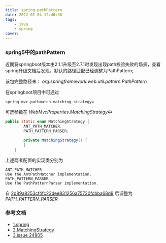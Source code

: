 ```yaml
---
title: spring-pathPattern
date: 2022-07-04 12:46:38
tags:
    - java
    - spring
cover: 
---
```



### spring5中的pathPattern

近期将springboot版本由2.1.1升级至2.7.1时发现出现path校验失败的场景，查看spring升级文档后发现，默认的路径匹配已经调整为PathPattern;

该包完整路径未： *org.springframework.web.util.pattern.PathPattern*

在springboot项目中可通过
```properties
spring.mvc.pathmatch.matching-strategy=
```

可选参数在 *WebMvcProperties.MatchingStrategy*中
```java
public static enum MatchingStrategy {
        ANT_PATH_MATCHER,
        PATH_PATTERN_PARSER;

        private MatchingStrategy() {
        }
    }
```

上述两者配置的实现类分别为
```
ANT_PATH_MATCHER
Use the AntPathMatcher implementation.
PATH_PATTERN_PARSER
Use the PathPatternParser implementation.
```




自 [2d89a8253cf4fc23dee831256a75730fcbba68d9](https://github.com/spring-projects/spring-boot/commit/2d89a8253cf4fc23dee831256a75730fcbba68d9) 后调整为*PATH_PATTERN_PARSER*


### 参考文档
* [1.spring](https://docs.spring.io/spring-framework/docs/5.0.0.RC3_to_5.0.0.RC4/Spring%20Framework%205.0.0.RC4/org/springframework/web/util/pattern/PathPattern.html)
* [2.MatchingStrategy](https://docs.spring.io/spring-boot/docs/current/api/org/springframework/boot/autoconfigure/web/servlet/WebMvcProperties.MatchingStrategy.html)
* [3.issue 24805](https://github.com/spring-projects/spring-boot/issues/24805)